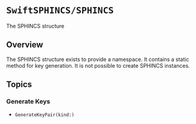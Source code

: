 # ``SwiftSPHINCS/SPHINCS``

The SPHINCS structure

## Overview

The SPHINCS structure exists to provide a namespace. It contains a static method for key generation.
It is not possible to create SPHINCS instances.

## Topics

### Generate Keys

- ``GenerateKeyPair(kind:)``
